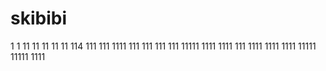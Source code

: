 # skibibi
1
1
11
11
11
11
11
114
111
111
1111
111
111
111
111
11111
1111
1111
111
1111
1111
1111
11111
11111
1111
